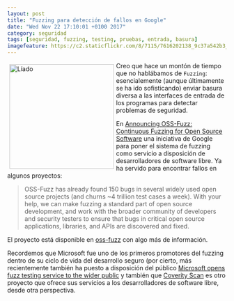 ```yaml
---
layout: post
title: "Fuzzing para detección de fallos en Google"
date: "Wed Nov 22 17:10:01 +0100 2017"
category: seguridad
tags: [seguridad, fuzzing, testing, pruebas, entrada, basura]
imagefeature: https://c2.staticflickr.com/8/7115/7616202138_9c37a542b3_m.jpg
---
```



<a href="https://www.flickr.com/photos/fernand0/7616202138" title="Líado"><img src="https://c2.staticflickr.com/8/7115/7616202138_9c37a542b3_m.jpg" width="240"  alt="Líado" style="float:left; margin:5px"></a>
Creo que hace un montón de tiempo que no hablábamos de `Fuzzing`: esencialemente (aunque últimamente se ha ido sofisticando) enviar basura diversa a las interfaces de entrada de los programas para detectar problemas de seguridad.

En [Announcing OSS-Fuzz: Continuous Fuzzing for Open Source Software](https://security.googleblog.com/2016/12/announcing-oss-fuzz-continuous-fuzzing.html) una iniciativa de Google para poner el sistema de fuzzing como servicio a disposición de desarrolladores de software libre. Ya ha servido para encontrar fallos en algunos proyectos:

> OSS-Fuzz has already found 150 bugs in several widely used open source projects (and churns ~4 trillion test cases a week). With your help, we can make fuzzing a standard part of open source development, and work with the broader community of developers and security testers to ensure that bugs in critical open source applications, libraries, and APIs are discovered and fixed. 

El proyecto está disponible en [oss-fuzz](https://github.com/google/oss-fuzz) con algo más de información.

Recordemos que Microsoft fue uno de los primeros promotores del fuzzing dentro de su ciclo de vida del desarrollo seguro (por cierto, más recientemente también ha puesto a disposición del público [Microsoft opens fuzz testing service to the wider public](https://www.helpnetsecurity.com/2017/07/28/microsoft-fuzz-testing-service/) y también que [Coverity Scan](https://scan.coverity.com/) es otro proyecto que ofrece sus servicios a los desarrolladores de software libre, desde otra perspectiva.
